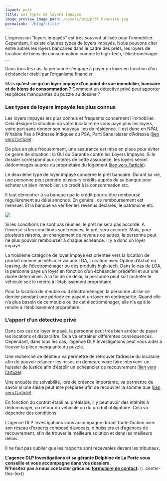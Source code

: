 ```yaml
---
layout: post
title: Les types de loyers impayés
image_preview_image_path: /assets/img/prêt bancaire.jpg
permalink: '/blog/:title'
---
```


L’expression "loyers impay&eacute;s" est tr&egrave;s souvent utilis&eacute;e pour l’immobilier. Cependant, il existe d’autres types de loyers impay&eacute;s. Nous pouvons citer entre autres les loyers bancaires dans le cadre des pr&ecirc;ts, les loyers de location de biens de consommation comme le high-tech, l’&eacute;lectrom&eacute;nager …

Dans tous les cas, la personne s’engage &agrave; payer un loyer en fonction d’un &eacute;ch&eacute;ancier &eacute;tabli par l’organisme financier.

Mais **qu’est-ce qu’un loyer impay&eacute; d’un point de vue immobilier, bancaire et de biens de consommation ?** Comment un d&eacute;tective priv&eacute; peut apporter les pi&egrave;ces manquantes du puzzle au dossier ?

### Les types de loyers impay&eacute;s les plus connus

Les loyers impay&eacute;s les plus connus et fr&eacute;quents concernent l’immobilier. Cela d&eacute;signe la situation o&ugrave; votre locataire ne vous paye plus les loyers, voire part sans donner son nouveau lieu de r&eacute;sidence. Il est donc en NPAI, N’habite Pas &agrave; l’Adresse Indiqu&eacute;e ou PSA, Parti Sans laisser d’Adresse ([lien vers l’article](https://dlp-investigations.fr/recherche-de-debiteur/)).

De plus en plus fr&eacute;quemment, une assurance est mise en place pour &eacute;viter ce genre de situation : la GLI ou Garantie contre les Loyers Impay&eacute;s. Si le dossier correspond aux crit&egrave;res de cette assurance, les loyers seront d&eacute;dommag&eacute;s aupr&egrave;s du propri&eacute;taire du logement ([lien vers l’article](https://dlp-investigations.fr/blog/locataire-parti-sans-payer)).

Le deuxi&egrave;me type de loyer impay&eacute; concerne le pr&ecirc;t bancaire. Durant sa vie, une personne peut prendre plusieurs cr&eacute;dits aupr&egrave;s de sa banque pour acheter un bien immobilier, un cr&eacute;dit &agrave; la consommation etc.

Il faut d&eacute;montrer &agrave; sa banque que le cr&eacute;dit pourra &ecirc;tre rembours&eacute; r&eacute;guli&egrave;rement au d&eacute;lai annonc&eacute;. En g&eacute;n&eacute;ral, ce remboursement est mensuel. Et la banque va v&eacute;rifier les revenus d&eacute;clar&eacute;s, le patrimoine etc.

![](/assets/img/Impayé.jpg)

Si les conditions ne sont pas r&eacute;unies, le pr&ecirc;t ne sera pas accord&eacute;. A l’inverse si les conditions sont r&eacute;unies, le pr&ecirc;t sera accord&eacute;. Mais, pour plusieurs raisons, un changement de revenus ou autres, la personne peut ne plus pouvoir rembourser &agrave; chaque &eacute;ch&eacute;ance. Il y a donc un loyer impay&eacute;.

La troisi&egrave;me cat&eacute;gorie de loyer impay&eacute; est orient&eacute;e vers la location de produit comme un v&eacute;hicule via une LOA, Location avec Option d’Achat ou leasing, de l’&eacute;lectrom&eacute;nager ou des produits high-tech. Dans le cas du LOA, la personne paye un loyer en fonction d’un &eacute;ch&eacute;ancier pr&eacute;d&eacute;fini et sur une dur&eacute;e d&eacute;termin&eacute;e. A la fin de ce d&eacute;lai, la personne peut soit racheter le v&eacute;hicule soit le rendre &agrave; l’&eacute;tablissement propri&eacute;taire.

Pour la location de meuble ou d’&eacute;lectrom&eacute;nager, la personne utilise ce dernier pendant une p&eacute;riode en payant un loyer en contrepartie. Quand elle n’a plus besoin de ce meuble ou de cet &eacute;lectrom&eacute;nager, elle n’a qu’&agrave; le rendre &agrave; l’&eacute;tablissement propri&eacute;taire.

### L’apport d’un d&eacute;tective priv&eacute;

Dans ces cas de loyer impay&eacute;, la personne peut tr&egrave;s bien arr&ecirc;ter de payer les locations et dispara&icirc;tre. Cela va entra&icirc;ner diff&eacute;rentes cons&eacute;quences. Cependant, dans tous les cas, l’agence DLP Investigations peut vous aider &agrave; trouver la pi&egrave;ce manquante du puzzle.

Une recherche de d&eacute;biteur va permettre de retrouver l’adresse du locataire afin de pouvoir relancer les mises en demeure voire faire intervenir un huissier de justice afin d’&eacute;tablir un &eacute;ch&eacute;ancier de recouvrement ([lien vers l’article](https://dlp-investigations.fr/recherche-de-debiteur/)).

Une enqu&ecirc;te de solvabilit&eacute;, lors de cr&eacute;ance importante, va permettre de savoir si une saisie peut &ecirc;tre pr&eacute;par&eacute;e afin de recouvrer la somme due ([lien vers l’article](https://dlp-investigations.fr/l-enquete-de-solvabilite/)).

En fonction du contrat &eacute;tabli au pr&eacute;alable, il y peut avoir des int&eacute;r&ecirc;ts &agrave; d&eacute;dommager, un retour du v&eacute;hicule ou du produit obligatoire. Cela va d&eacute;pendre des conditions.

L’agence DLP Investigations vous accompagne durant toute l’action avec son r&eacute;seau d’experts compos&eacute; d’avocats, d’huissiers et d’agences de recouvrement, afin de trouver la meilleure solution et dans les meilleurs d&eacute;lais.

Il ne faut pas oublier que les rapports sont recevables devant les tribunaux.

**L'agence DLP Investigations et sa g&eacute;rante Delphine de La Porte vous conseille et vous accompagne dans vos dossiers.**<br>**N'h&eacute;sitez pas &agrave; nous contacter gr&acirc;ce au&nbsp;[formulaire de contact](https://dlp-investigations.fr/#contact).**
{: .center-this-text}